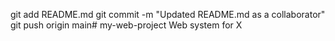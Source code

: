 git add README.md
git commit -m "Updated README.md as a collaborator"
git push origin main# my-web-project
Web system for X
